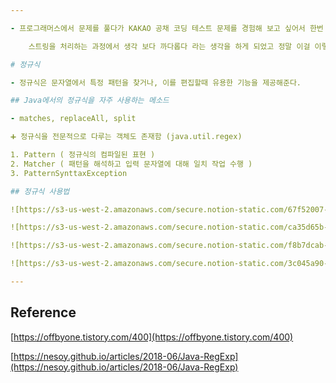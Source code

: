 ```yaml
---

- 프로그래머스에서 문제를 풀다가 KAKAO 공채 코딩 테스트 문제를 경험해 보고 싶어서 한번 건드려 보았다.

    스트링을 처리하는 과정에서 생각 보다 까다롭다 라는 생각을 하게 되었고 정말 이걸 이렇게 풀라고 낸 문제 일까? 하고 생각을 가지게 되었다. 역시나 내가 푼 방식은 가장 기초적인 방식이였고 답은 맞더라도 가독성, 효율성 면에서 매우 떨어지는 코드였었다. 이번에 정규식에 대해 정리를 해보겠다.

# 정규식

- 정규식은 문자열에서 특정 패턴을 찾거나, 이를 편집할때 유용한 기능을 제공해준다.

## Java에서의 정규식을 자주 사용하는 메소드

- matches, replaceAll, split

➕ 정규식을 전문적으로 다루는 객체도 존재함 (java.util.regex)

1. Pattern ( 정규식의 컴파일된 표현 )
2. Matcher ( 패턴을 해석하고 입력 문자열에 대해 일치 작업 수행 ) 
3. PatternSynttaxException

## 정규식 사용법

![https://s3-us-west-2.amazonaws.com/secure.notion-static.com/67f52007-9b84-4340-9ee6-77ad6d6eaa3a/_2021-05-31__8.35.26.png](https://s3-us-west-2.amazonaws.com/secure.notion-static.com/67f52007-9b84-4340-9ee6-77ad6d6eaa3a/_2021-05-31__8.35.26.png)

![https://s3-us-west-2.amazonaws.com/secure.notion-static.com/ca35d65b-0cc8-45a3-b2e0-0322b16fdd27/_2021-05-31__8.35.59.png](https://s3-us-west-2.amazonaws.com/secure.notion-static.com/ca35d65b-0cc8-45a3-b2e0-0322b16fdd27/_2021-05-31__8.35.59.png)

![https://s3-us-west-2.amazonaws.com/secure.notion-static.com/f8b7dcab-400b-443e-916b-bd74c7e5733e/_2021-05-31__8.36.16.png](https://s3-us-west-2.amazonaws.com/secure.notion-static.com/f8b7dcab-400b-443e-916b-bd74c7e5733e/_2021-05-31__8.36.16.png)

![https://s3-us-west-2.amazonaws.com/secure.notion-static.com/3c045a90-b72f-437e-a550-24c2a7ff5b72/_2021-05-31__8.42.29.png](https://s3-us-west-2.amazonaws.com/secure.notion-static.com/3c045a90-b72f-437e-a550-24c2a7ff5b72/_2021-05-31__8.42.29.png)

---
```


## Reference

[https://offbyone.tistory.com/400](https://offbyone.tistory.com/400)

[https://nesoy.github.io/articles/2018-06/Java-RegExp](https://nesoy.github.io/articles/2018-06/Java-RegExp)